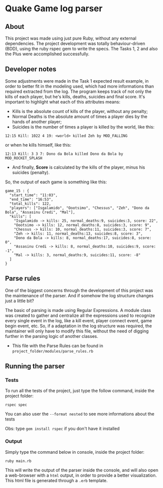 Quake Game log parser
===========

## About

This project was made using just pure Ruby, without any external dependencies. The project development was totally   behaviour-driven (BDD), using the ruby rspec gem to write the specs. The Tasks 1, 2 and also the Plus were accomplished successfully.


## Developer notes

Some adjustments were made in the Task 1 expected result example, in order to better fit in the modeling used, which had more informations than required extracted from the log. The program keeps track of not only the kills of each player, but he's kills, deaths, suicides and final score. It's important to highlight what each of this attributes means:

* Kills is the absolute count of kills of the player, without any penalty;
* Normal Deaths is the absolute amount of times a player dies by the hands of another player;
* Suicides is the number of times a player is killed by the world, like this:
```  
12:15 Kill: 1022 4 19: <world> killed Zeh by MOD_FALLING
```

   or when he kills himself, like this:
```  
12:13 Kill: 3 3 7: Dono da Bola killed Dono da Bola by MOD_ROCKET_SPLASH
```
* And finally, <b>Score</b> is calculated by the kills of the player, minus his suicides (penalty).


So, the output of each game is something like this:
``` 
game_15 : {
  "start_time": "11:03",
  "end_time": "16:53",
  "total_kills": 122,
  "players": ["Isgalamido", "Oootsimo", "Chessus", "Zeh", "Dono da Bola", "Assasinu Credi", "Mal"],
  "kills": [
    "Isgalamido -> kills: 25, normal_deaths:9, suicides:3, score: 22",
    "Oootsimo -> kills: 12, normal_deaths:8, suicides:3, score: 9",
    "Chessus -> kills: 10, normal_deaths:11, suicides:3, score: 7",
    "Zeh -> kills: 11, normal_deaths:13, suicides:8, score: 3",
    "Dono da Bola -> kills: 8, normal_deaths:17, suicides:8, score: 0",
    "Assasinu Credi -> kills: 8, normal_deaths:10, suicides:9, score: -1",
    "Mal -> kills: 3, normal_deaths:9, suicides:11, score: -8"
  ]
}
``` 

## Parse rules

One of the biggest concerns through the development of this project was the maintenance of the parser. And if somehow the log structure changes just a little bit?

The basic of parsing is made using Regular Expressions. A module class was created to gather and centralize all the expressions used to recognize every single event in the log, like a kill event, player connect event, game begin event, etc. So, if a adaptation in the log structure was required, the maintainer will only have to modify this file, without the need of digging further in the parsing logic of another classes.


* This file with the Parse Rules can be found in `project_folder/modules/parse_rules.rb`

## Running the parser

### Tests
To run all the tests of the project, just type the follow command, inside the project folder:
```  
rspec spec
```
You can also user the `--format nested` to see more informations about the tests

Obs: type `gem install rspec` if you don't have it installed


### Output
Simply type the command below in console, inside the project folder:
```  
ruby main.rb
```

This will write the output of the parser inside the console, and will also open a web-browser with a `html` output, in order to provide a better visualization. This html file is generated through a `.erb` template.
